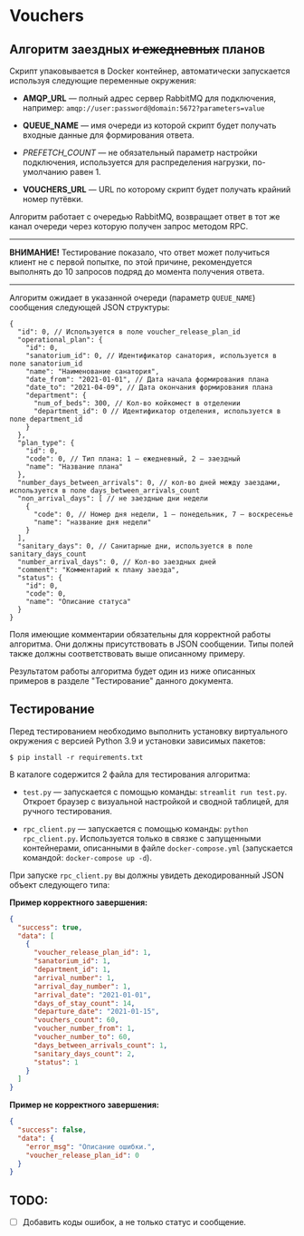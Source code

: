 # Vouchers

## Алгоритм заездных ~~и ежедневных~~ планов

Скрипт упаковывается в Docker контейнер, автоматически запускается 
используя следующие переменные окружения:

- **AMQP_URL** — полный адрес сервер RabbitMQ для подключения, 
  например: `amqp://user:password@domain:5672?parameters=value`

- **QUEUE_NAME** — имя очереди из которой скрипт будет получать входные 
  данные для формирования ответа.
  
- *PREFETCH_COUNT* — не обязательный параметр настройки подключения, 
  используется для распределения нагрузки, по-умолчанию равен 1.

- **VOUCHERS_URL** — URL по которому скрипт будет получать крайний 
  номер путёвки.

Алгоритм работает с очередью RabbitMQ, возвращает ответ в тот же канал 
очереди через которую получен запрос методом RPC.

---

**ВНИМАНИЕ!** Тестирование показало, что ответ может получиться клиент
не с первой попытке, по этой причине, рекомендуется выполнять до 10
запросов подряд до момента получения ответа.

---

Алгоритм ожидает в указанной очереди (параметр `QUEUE_NAME`) сообщения 
следующей JSON структуры:

```json5
{
  "id": 0, // Используется в поле voucher_release_plan_id
  "operational_plan": {
    "id": 0,
    "sanatorium_id": 0, // Идентификатор санатория, используется в поле sanatorium_id
    "name": "Наименование санатория",
    "date_from": "2021-01-01", // Дата начала формирования плана
    "date_to": "2021-04-09", // Дата окончания формирования плана
    "department": {
      "num_of_beds": 300, // Кол-во койкомест в отделении
      "department_id": 0 // Идентификатор отделения, используется в поле department_id
    }
  },
  "plan_type": {
    "id": 0,
    "code": 0, // Тип плана: 1 — ежедневный, 2 — заездный
    "name": "Название плана"
  },
  "number_days_between_arrivals": 0, // кол-во дней между заездами, используется в поле days_between_arrivals_count
  "non_arrival_days": [ // не заездные дни недели 
    {
      "code": 0, // Номер дня недели, 1 — понедельник, 7 — воскресенье
      "name": "название дня недели"
    }
  ],
  "sanitary_days": 0, // Санитарные дни, используется в поле sanitary_days_count
  "number_arrival_days": 0, // Кол-во заездных дней
  "comment": "Комментарий к плану заезда",
  "status": {
    "id": 0,
    "code": 0,
    "name": "Описание статуса"
  }
}
```

Поля имеющие комментарии обязательны для корректной работы алгоритма. 
Они должны присутствовать в JSON сообщении. Типы полей также должны
соответствовать выше описанному примеру.

Результатом работы алгоритма будет один из ниже описанных примеров 
в разделе "Тестирование" данного документа.

## Тестирование

Перед тестированием необходимо выполнить установку виртуального окружения 
с версией Python 3.9 и установки зависимых пакетов:

```shell
$ pip install -r requirements.txt
```

В каталоге содержится 2 файла для тестирования алгоритма:

- `test.py` — запускается с помощью команды: `streamlit run test.py`. 
  Откроет браузер с визуальной настройкой и сводной таблицей,
  для ручного тестирования.
  
- `rpc_client.py` — запускается с помощью команды: `python rpc_client.py`. 
  Используется только в связке с запущенными контейнерами, описанными в 
  файле `docker-compose.yml` (запускается командой: `docker-compose up -d`).
  
При запуске `rpc_client.py` вы должны увидеть декодированный JSON объект следующего типа:

**Пример корректного завершения:**

```json
{
  "success": true,
  "data": [
    {
      "voucher_release_plan_id": 1,
      "sanatorium_id": 1,
      "department_id": 1,
      "arrival_number": 1,
      "arrival_day_number": 1,
      "arrival_date": "2021-01-01",
      "days_of_stay_count": 14,
      "departure_date": "2021-01-15",
      "vouchers_count": 60,
      "voucher_number_from": 1,
      "voucher_number_to": 60,
      "days_between_arrivals_count": 1,
      "sanitary_days_count": 2,
      "status": 1
    }
  ]
}
```

**Пример не корректного завершения:**

```json
{
  "success": false,
  "data": {
    "error_msg": "Описание ошибки.",
    "voucher_release_plan_id": 0
  }
}
```

## TODO:

- [ ] Добавить коды ошибок, а не только статус и сообщение.
